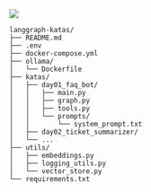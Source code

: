 <img src='https://media0.giphy.com/media/cge9nG7e7wKWbMm9cY/giphy.gif'>


```
langgraph-katas/
├── README.md
├── .env
├── docker-compose.yml
├── ollama/
│   └── Dockerfile
├── katas/
│   ├── day01_faq_bot/
│   │   ├── main.py
│   │   ├── graph.py
│   │   ├── tools.py
│   │   └── prompts/
│   │       └── system_prompt.txt
│   ├── day02_ticket_summarizer/
│   └── ...
├── utils/
│   ├── embeddings.py
│   ├── logging_utils.py
│   └── vector_store.py
└── requirements.txt
```
